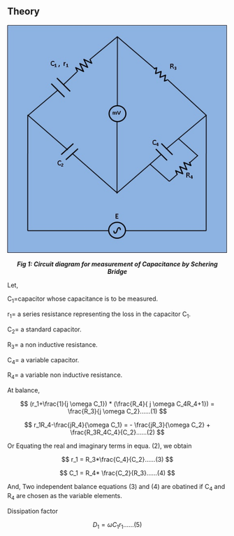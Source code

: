## Theory
 

<div align="center">

![Rm501 Figure](images/schering.jpg)

***Fig 1: Circuit diagram for measurement of Capacitance by Schering Bridge***
</div>
Let,

   C<sub>1</sub>=capacitor whose capacitance is to be measured. <br>
   
   r<sub>1</sub>= a series resistance representing the loss in the capacitor C<sub>1</sub>. <br>
   
   C<sub>2</sub>= a standard capacitor. <br>
   
   R<sub>3</sub>= a non inductive resistance. <br>
   
   C<sub>4</sub>= a variable capacitor. <br>
   
   R<sub>4</sub>= a variable non inductive resistance. <br>
   
At balance,  
<p align="center">
 
$$ (r_1+\frac{1}{j \omega C_1}) * (\frac{R_4}{ j \omega C_4R_4+1}) = \frac{R_3}{j \omega C_2}......(1) $$
 
</p>
<p align="center">
 
$$ r_1R_4-\frac{jR_4}{\omega C_1} = - \frac{jR_3}{\omega C_2} + \frac{R_3R_4C_4}{C_2}......(2) $$
 
 </p>
Or Equating the real and imaginary terms in equa. (2), we obtain
<p align="center">
 
$$ r_1 = R_3*\frac{C_4}{C_2}......(3) $$
 
</p>
<p align="center">
 
$$ C_1 = R_4* \frac{C_2}{R_3}......(4) $$
 
 </p>
And, Two independent balance equations (3) and (4) are obatined if C<sub>4</sub> and R<sub>4</sub> are chosen as the variable elements.

Dissipation factor
<p align="center">
 
$$ D_1 = \omega C_1r_1......(5) $$
 
  </p>
 <script id="MathJax-script" async src="https://cdn.jsdelivr.net/npm/mathjax@3/es5/tex-mml-chtml.js"></script>
